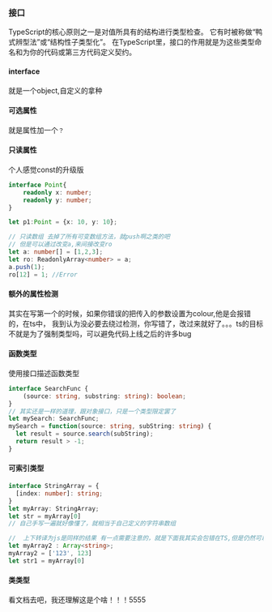 ### 接口
TypeScript的核心原则之一是对值所具有的结构进行类型检查。 它有时被称做“鸭式辨型法”或“结构性子类型化”。 在TypeScript里，接口的作用就是为这些类型命名和为你的代码或第三方代码定义契约。

#### interface
就是一个object,自定义的拿种
#### 可选属性
就是属性加一个`？`
#### 只读属性
个人感觉const的升级版
```ts
interface Point{
    readonly x: number;
    readonly y: number;
}

let p1:Point = {x: 10, y: 10};
```
```ts
// 只读数组 去掉了所有可变数组方法，就push啊之类的吧
// 但是可以通过改变a,来间接改变ro
let a: number[] = [1,2,3];
let ro: ReadonlyArray<number> = a;
a.push(1);
ro[12] = 1; //Error
```

#### 额外的属性检测
其实在写第一个的时候，如果你错误的把传入的参数设置为colour,他是会报错的，在ts中，
我到认为没必要去绕过检测，你写错了，改过来就好了。。。ts的目标不就是为了强制类型吗，可以避免代码上线之后的许多bug

#### 函数类型
使用接口描述函数类型
```ts
interface SearchFunc {
    (source: string, substring: string): boolean;
}
// 其实还是一样的道理，跟对象接口，只是一个类型限定罢了
let mySearch: SearchFunc;
mySearch = function(source: string, subString: string) {
  let result = source.search(subString);
  return result > -1;
}
```

#### 可索引类型
```ts
interface StringArray = {
  [index: number]: string;
}
let myArray: StringArray;
let str = myArray[0]
// 自己手写一遍就好像懂了，就相当于自己定义的字符串数组

//  上下转译为js是同样的结果 有一点需要注意的，就是下面我其实会包错在TS,但是仍然可以转译为js
let myArray2 : Array<string>;
myArray2 = ['123', 123]
let str1 = myArray[0]
```

#### 类类型
看文档去吧，我还理解这是个啥！！！5555